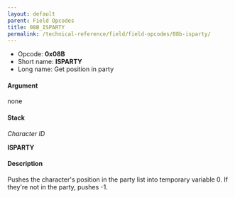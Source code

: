 ```yaml
---
layout: default
parent: Field Opcodes
title: 08B_ISPARTY
permalink: /technical-reference/field/field-opcodes/08b-isparty/
---
```


-   Opcode: **0x08B**
-   Short name: **ISPARTY**
-   Long name: Get position in party

#### Argument

none

#### Stack

  
*Character ID*

**ISPARTY**

#### Description

Pushes the character's position in the party list into temporary variable 0. If they're not in the party, pushes -1.
